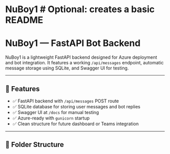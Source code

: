 # NuBoy1 # Optional: creates a basic README
# NuBoy1 — FastAPI Bot Backend

NuBoy1 is a lightweight FastAPI backend designed for Azure deployment and bot integration. It features a working `/api/messages` endpoint, automatic message storage using SQLite, and Swagger UI for testing.

---

## 🚀 Features

- ✅ FastAPI backend with `/api/messages` POST route
- ✅ SQLite database for storing user messages and bot replies
- ✅ Swagger UI at `/docs` for manual testing
- ✅ Azure-ready with `gunicorn` startup
- ✅ Clean structure for future dashboard or Teams integration

---

## 📁 Folder Structure

